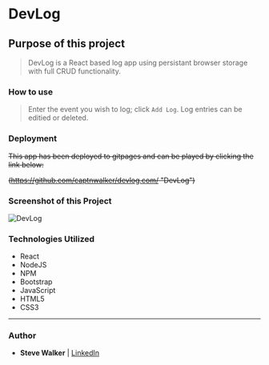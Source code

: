 # DevLog

## Purpose of this project

>DevLog is a React based log app using persistant browser storage with full CRUD functionality.

### How to use

>Enter the event you wish to log; click `Add Log`. Log entries can be editied or deleted.

### Deployment

~~This app has been deployed to gitpages and can be played by clicking the link below:~~

~~(https://github.com/captnwalker/devlog.com/ "DevLog")~~

### Screenshot of this Project

![DevLog](https://raw.github.com/captnwalker/devlog/master/src/assets/img/devlog.png "Devlog")

### Technologies Utilized

* React
* NodeJS
* NPM
* Bootstrap
* JavaScript
* HTML5
* CSS3

---

### Author

* **Steve Walker**  | [LinkedIn](https://www.linkedin.com/in/stevelwalker/)
